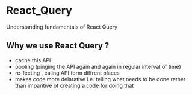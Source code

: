 # React_Query #
Understanding fundamentals of React Query

## Why we use React Query ? ##
* cache this API
* pooling (pinging the API again and again in regular interval of time)
* re-fecting , caling API form diffrent places
* makes code more delarative i.e. telling what needs to be done rather than imparitive of creating a code for doing that
